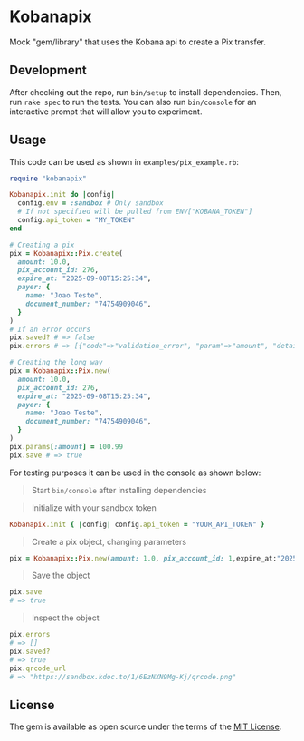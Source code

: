 # Kobanapix

Mock "gem/library" that uses the Kobana api to create a Pix transfer.

## Development

After checking out the repo, run `bin/setup` to install dependencies. Then, run `rake spec` to run the tests. You can also run `bin/console` for an interactive prompt that will allow you to experiment.

## Usage

This code can be used as shown in `examples/pix_example.rb`:
```ruby
require "kobanapix"

Kobanapix.init do |config|
  config.env = :sandbox # Only sandbox
  # If not specified will be pulled from ENV["KOBANA_TOKEN"]
  config.api_token = "MY_TOKEN"
end

# Creating a pix
pix = Kobanapix::Pix.create(
  amount: 10.0,
  pix_account_id: 276,
  expire_at: "2025-09-08T15:25:34",
  payer: {
    name: "Joao Teste",
    document_number: "74754909046",
  }
)
# If an error occurs
pix.saved? # => false
pix.errors # => [{"code"=>"validation_error", "param"=>"amount", "detail"=>"Quantia não pode ficar em branco"}]

# Creating the long way
pix = Kobanapix::Pix.new(
  amount: 10.0,
  pix_account_id: 276,
  expire_at: "2025-09-08T15:25:34",
  payer: {
    name: "Joao Teste",
    document_number: "74754909046",
  }
)
pix.params[:amount] = 100.99
pix.save # => true
```

For testing purposes it can be used in the console as shown below:
> Start `bin/console` after installing dependencies

> Initialize with your sandbox token
```ruby
Kobanapix.init { |config| config.api_token = "YOUR_API_TOKEN" }
```
> Create a pix object, changing parameters
```ruby
pix = Kobanapix::Pix.new(amount: 1.0, pix_account_id: 1,expire_at:"2025-09-08T15:25:34", payer: {name: "Joao Teste",document_number: "74754909046"})
```
> Save the object
```ruby
pix.save
# => true
```
> Inspect the object
```ruby
pix.errors
# => []
pix.saved?
# => true
pix.qrcode_url
# => "https://sandbox.kdoc.to/1/6EzNXN9Mg-Kj/qrcode.png"
```

## License

The gem is available as open source under the terms of the [MIT License](https://opensource.org/licenses/MIT).
